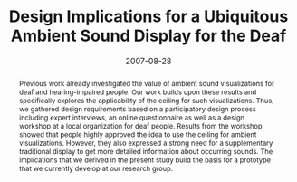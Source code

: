 ---
abstract: Previous work already investigated the value of ambient sound visualizations
  for deaf and hearing-impaired people. Our work builds upon these results and specifically
  explores the applicability of the ceiling for such visualizations. Thus, we gathered
  design requirements based on a participatory design process including expert interviews,
  an online questionnaire as well as a design workshop at a local organization for
  deaf people. Results from the workshop showed that people highly approved the idea
  to use the ceiling for ambient visualizations. However, they also expressed a strong
  need for a supplementary traditional display to get more detailed information about
  occurring sounds. The implications that we derived in the present study build the
  basis for a prototype that we currently develop at our research group.
authors:
- Martin Tomitsch
- Thomas Grechenig
date: '2007-08-28'
featured: false
links:
- name: Publik
  url: https://publik.tuwien.ac.at/showentry.php?ID=141547&lang=2
publication_types:
- '1'
publishDate: '2007-08-28'
specifics: 'Vortrag: Conference & Workshop on Assistive Technologies for People with
  Vision & Hearing Impairments: Assistive Technology for All Ages, CVHI 2007, Granada,
  Spain; 28.08.2007 - 31.08.2007; in: "Proceedings of the Conference and Workshop
  on Assistive Technology for People with Vision and Hearing Impairments", M. Hersh
  (Hrg.); (2007), 6 S.'
title: Design Implications for a Ubiquitous Ambient Sound Display for the Deaf
url_pdf: ''
---